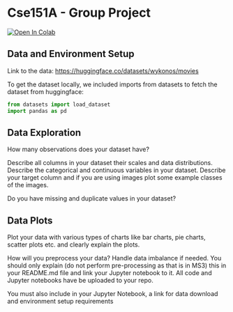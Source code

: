 # Cse151A - Group Project

[![Open In Colab](https://colab.research.google.com/assets/colab-badge.svg)](https://colab.research.google.com/drive/1pX_-QEuy3mVDzJt_kRWsYxMzv_V7c8IX?usp=sharing)

## Data and Environment Setup

Link to the data: https://huggingface.co/datasets/wykonos/movies

To get the dataset locally, we included imports from datasets to fetch the dataset from huggingface:

```python
from datasets import load_dataset
import pandas as pd
```

## Data Exploration

How many observations does your dataset have?

Describe all columns in your dataset their scales and data distributions. Describe the categorical and continuous variables in your dataset. Describe your target column and if you are using images plot some example classes of the images.

Do you have missing and duplicate values in your dataset?

## Data Plots

Plot your data with various types of charts like bar charts, pie charts, scatter plots etc. and clearly explain the plots.

How will you preprocess your data? Handle data imbalance if needed. You should only explain (do not perform pre-processing as that is in MS3) this in your README.md file and link your Jupyter notebook to it. All code and  Jupyter notebooks have be uploaded to your repo. 

You must also include in your Jupyter Notebook, a link for data download and environment setup requirements
